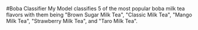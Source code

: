 #Boba Classifier
My Model classifies 5 of the most popular boba milk tea flavors with them being "Brown Sugar Milk Tea", "Classic Milk Tea", "Mango Milk Tea", "Strawberry Milk Tea", and "Taro Milk Tea". 
